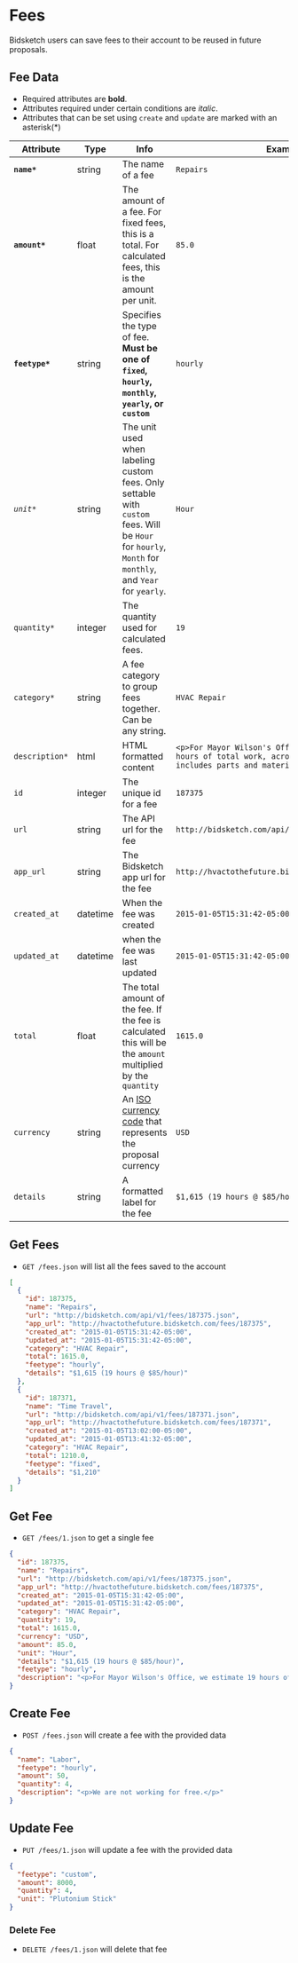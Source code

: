 # Fees

Bidsketch users can save fees to their account to be reused in future proposals.

## Fee Data

* Required attributes are **bold**.  
* Attributes required under certain conditions are _italic_.
* Attributes that can be set using `create` and `update` are marked with an asterisk(*)

Attribute | Type | Info | Example
--------- | ---- | ---- | -------
**`name*`** | string | The name of a fee | `Repairs`
**`amount*`** | float | The amount of a fee. For fixed fees, this is a total. For calculated fees, this is the amount per unit. | `85.0`
**`feetype*`** | string | Specifies the type of fee. **Must be one of `fixed`, `hourly`, `monthly`, `yearly`, or `custom`** | `hourly`
_`unit*`_ | string | The unit used when labeling custom fees. Only settable with `custom` fees. Will be `Hour` for `hourly`, `Month` for `monthly`, and `Year` for `yearly`. | `Hour`
`quantity*` | integer | The quantity used for calculated fees. | `19`
`category*` | string | A fee category to group fees together. Can be any string. | `HVAC Repair`
`description*`| html | HTML formatted content | `<p>For Mayor Wilson's Office, we estimate 19 hours of total work, across all timelines. This includes parts and materials.</p>`
`id` | integer | The unique id for a fee | `187375`
`url` | string | The API url for the fee | `http://bidsketch.com/api/v1/fees/187375.json`
`app_url` | string | The Bidsketch app url for the fee | `http://hvactothefuture.bidsketch.com/fees/187375`
`created_at` | datetime | When the fee was created | `2015-01-05T15:31:42-05:00`
`updated_at` | datetime | when the fee was last updated | `2015-01-05T15:31:42-05:00`
`total` | float | The total amount of the fee. If the fee is calculated this will be the `amount` multiplied by the `quantity` | `1615.0`
`currency` | string | An [ISO currency code](http://en.wikipedia.org/wiki/ISO_4217) that represents the proposal currency | `USD`
`details` | string | A formatted label for the fee | `$1,615 (19 hours @ $85/hour)`

## Get Fees

* `GET /fees.json` will list all the fees saved to the account

```json
[
  {
    "id": 187375,
    "name": "Repairs",
    "url": "http://bidsketch.com/api/v1/fees/187375.json",
    "app_url": "http://hvactothefuture.bidsketch.com/fees/187375",
    "created_at": "2015-01-05T15:31:42-05:00",
    "updated_at": "2015-01-05T15:31:42-05:00",
    "category": "HVAC Repair",
    "total": 1615.0,
    "feetype": "hourly",
    "details": "$1,615 (19 hours @ $85/hour)"
  },
  {
    "id": 187371,
    "name": "Time Travel",
    "url": "http://bidsketch.com/api/v1/fees/187371.json",
    "app_url": "http://hvactothefuture.bidsketch.com/fees/187371",
    "created_at": "2015-01-05T13:02:00-05:00",
    "updated_at": "2015-01-05T13:41:32-05:00",
    "category": "HVAC Repair",
    "total": 1210.0,
    "feetype": "fixed",
    "details": "$1,210"
  }
]
```

## Get Fee

* `GET /fees/1.json` to get a single fee

```json
{
  "id": 187375,
  "name": "Repairs",
  "url": "http://bidsketch.com/api/v1/fees/187375.json",
  "app_url": "http://hvactothefuture.bidsketch.com/fees/187375",
  "created_at": "2015-01-05T15:31:42-05:00",
  "updated_at": "2015-01-05T15:31:42-05:00",
  "category": "HVAC Repair",
  "quantity": 19,
  "total": 1615.0,
  "currency": "USD",
  "amount": 85.0,
  "unit": "Hour",
  "details": "$1,615 (19 hours @ $85/hour)",
  "feetype": "hourly",
  "description": "<p>For Mayor Wilson's Office, we estimate 19 hours of total work, across all timelines. This includes parts and materials.</p>"
}
```

## Create Fee

* `POST /fees.json` will create a fee with the provided data

```json
{
  "name": "Labor",
  "feetype": "hourly",
  "amount": 50,
  "quantity": 4,
  "description": "<p>We are not working for free.</p>"
}
```

## Update Fee

* `PUT /fees/1.json` will update a fee with the provided data

```json
{
  "feetype": "custom",
  "amount": 8000,
  "quantity": 4,
  "unit": "Plutonium Stick"
}
```

### Delete Fee

* `DELETE /fees/1.json` will delete that fee
